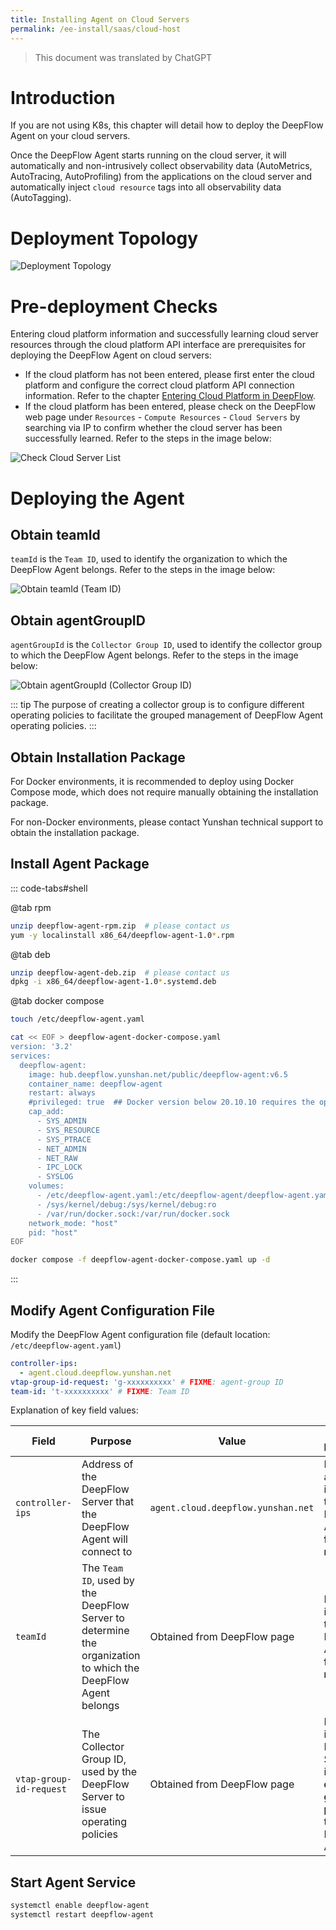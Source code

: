 ```yaml
---
title: Installing Agent on Cloud Servers
permalink: /ee-install/saas/cloud-host
---
```


> This document was translated by ChatGPT

# Introduction

If you are not using K8s, this chapter will detail how to deploy the DeepFlow Agent on your cloud servers.

Once the DeepFlow Agent starts running on the cloud server, it will automatically and non-intrusively collect observability data (AutoMetrics, AutoTracing, AutoProfiling) from the applications on the cloud server and automatically inject `cloud resource` tags into all observability data (AutoTagging).

# Deployment Topology

![Deployment Topology](https://yunshan-guangzhou.oss-cn-beijing.aliyuncs.com/pub/pic/202407156694c79250a2a.jpeg)

# Pre-deployment Checks

Entering cloud platform information and successfully learning cloud server resources through the cloud platform API interface are prerequisites for deploying the DeepFlow Agent on cloud servers:

- If the cloud platform has not been entered, please first enter the cloud platform and configure the correct cloud platform API connection information. Refer to the chapter [Entering Cloud Platform in DeepFlow](./cloud/).
- If the cloud platform has been entered, please check on the DeepFlow web page under `Resources` - `Compute Resources` - `Cloud Servers` by searching via IP to confirm whether the cloud server has been successfully learned. Refer to the steps in the image below:

![Check Cloud Server List](https://yunshan-guangzhou.oss-cn-beijing.aliyuncs.com/pub/pic/2024080866b4a709808f6.png)

# Deploying the Agent

## Obtain teamId

`teamId` is the `Team ID`, used to identify the organization to which the DeepFlow Agent belongs. Refer to the steps in the image below:

![Obtain teamId (Team ID)](https://yunshan-guangzhou.oss-cn-beijing.aliyuncs.com/pub/pic/2024080866b4a6fd05bc7.png)

## Obtain agentGroupID

`agentGroupId` is the `Collector Group ID`, used to identify the collector group to which the DeepFlow Agent belongs. Refer to the steps in the image below:

![Obtain agentGroupId (Collector Group ID)](https://yunshan-guangzhou.oss-cn-beijing.aliyuncs.com/pub/pic/2024080866b4a7017f7b0.png)

::: tip
The purpose of creating a collector group is to configure different operating policies to facilitate the grouped management of DeepFlow Agent operating policies.
:::

## Obtain Installation Package

For Docker environments, it is recommended to deploy using Docker Compose mode, which does not require manually obtaining the installation package.

For non-Docker environments, please contact Yunshan technical support to obtain the installation package.

## Install Agent Package

::: code-tabs#shell

@tab rpm

```bash
unzip deepflow-agent-rpm.zip  # please contact us
yum -y localinstall x86_64/deepflow-agent-1.0*.rpm
```

@tab deb

```bash
unzip deepflow-agent-deb.zip  # please contact us
dpkg -i x86_64/deepflow-agent-1.0*.systemd.deb
```

@tab docker compose

```bash
touch /etc/deepflow-agent.yaml

cat << EOF > deepflow-agent-docker-compose.yaml
version: '3.2'
services:
  deepflow-agent:
    image: hub.deepflow.yunshan.net/public/deepflow-agent:v6.5
    container_name: deepflow-agent
    restart: always
    #privileged: true  ## Docker version below 20.10.10 requires the opening of the privileged mode, See https://github.com/moby/moby/pull/42836
    cap_add:
      - SYS_ADMIN
      - SYS_RESOURCE
      - SYS_PTRACE
      - NET_ADMIN
      - NET_RAW
      - IPC_LOCK
      - SYSLOG
    volumes:
      - /etc/deepflow-agent.yaml:/etc/deepflow-agent/deepflow-agent.yaml:ro
      - /sys/kernel/debug:/sys/kernel/debug:ro
      - /var/run/docker.sock:/var/run/docker.sock
    network_mode: "host"
    pid: "host"
EOF

docker compose -f deepflow-agent-docker-compose.yaml up -d
```

:::

## Modify Agent Configuration File

Modify the DeepFlow Agent configuration file (default location: `/etc/deepflow-agent.yaml`)

```yaml
controller-ips:
  - agent.cloud.deepflow.yunshan.net
vtap-group-id-request: 'g-xxxxxxxxxx' # FIXME: agent-group ID
team-id: 't-xxxxxxxxxx' # FIXME: Team ID
```

Explanation of key field values:

| Field                   | Purpose                                                               | Value                              | Exception Description                                                             |
| ----------------------- | --------------------------------------------------------------------- | ---------------------------------- | --------------------------------------------------------------------------------- |
| `controller-ips`        | Address of the DeepFlow Server that the DeepFlow Agent will connect to | `agent.cloud.deepflow.yunshan.net` | If this address is incorrect, the DeepFlow Agent will **fail to register**        |
| `teamId`                | The `Team ID`, used by the DeepFlow Server to determine the organization to which the DeepFlow Agent belongs | Obtained from DeepFlow page        | If this ID is incorrect, the DeepFlow Agent will **fail to register**             |
| `vtap-group-id-request` | The Collector Group ID, used by the DeepFlow Server to issue operating policies | Obtained from DeepFlow page        | If this ID is invalid, the DeepFlow Server will issue the **default group policy** to the DeepFlow Agent |

## Start Agent Service

```bash
systemctl enable deepflow-agent
systemctl restart deepflow-agent
```